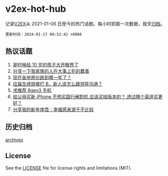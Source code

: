 # v2ex-hot-hub

 记录[V2EX](https://www.v2ex.com/)从 2021-01-06 日至今的热门话题。每小时抓取一次数据，按天[归档](archives)。

`更新时间：2024-01-17 09:52:42 +0800`

## 热议话题

1. [是时候给 10 岁的孩子大开眼界了](https://www.v2ex.com/t/1009014)
1. [分享一下我家族的人在大事上犯的蠢事](https://www.v2ex.com/t/1009021)
1. [现在各地房价跌到哪一年了？](https://www.v2ex.com/t/1009047)
1. [应届生绩效被打 B，新人该怎么跟领导沟通？](https://www.v2ex.com/t/1008970)
1. [求推荐 8gen3 手机](https://www.v2ex.com/t/1009032)
1. [给父母买新 iPhone 不想买国行阉割机 应该买啥版本的？ 透过哪个渠道买更好？](https://www.v2ex.com/t/1009059)
1. [分享我的新年体悟：幸福感来源于不比较](https://www.v2ex.com/t/1008989)

## 历史归档

[archives](archives)

## License

See the [LICENSE](LICENSE) file for license rights and limitations (MIT).
